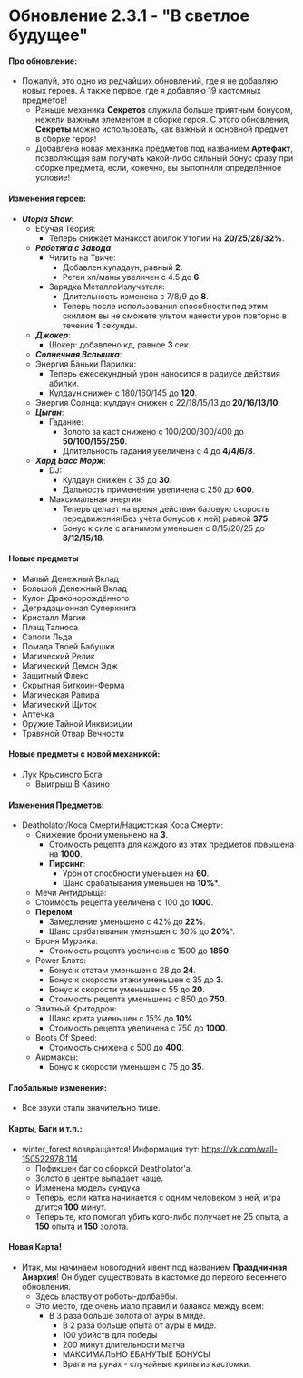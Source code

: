 # Обновление 2.3.1 - "В светлое будущее"
  #### Про обновление:
   * Пожалуй, это одно из редчайших обновлений, где я не добавляю новых героев. А также первое, где я добавляю 19 кастомных предметов! 
	 * Раньше механика **Секретов** служила больше приятным бонусом, нежели важным элементом в сборке героя. С этого обновления, **Секреты** можно использовать, как важный и основной предмет в сборке героя!
	 * Добавлена новая механика предметов под названием **Артефакт**, позволяющая вам получать какой-либо сильный бонус сразу при сборке предмета, если, конечно, вы выполнили определённое условие!
  #### Изменения героев:
   * ***Utopia Show***:
     * Ебучая Теория:
	     * Теперь снижает манакост абилок Утопии на **20/25/28/32%**.
	 * ***Работяга с Завода***:
       * Чилить на Твиче:
	     * Добавлен куладаун, равный **2**.
		 * Реген хп/маны увеличен с 4.5 до **6**.
	   * Зарядка МеталлоИзлучателя:
	     * Длительность изменена с 7/8/9 до **8**.
		 * Теперь после использования способности под этим скиллом вы не сможете ультом нанести урон повторно в течение **1** секунды.
	 * ***Джокер***:
	   * Шокер: добавлено кд, равное **3** сек.
	 * ***Солнечная Вспышка***:
	  * Энергия Баньки Парилки:
	    * Теперь ежесекундный урон наносится в радиусе действия абилки.
		* Кулдаун снижен с 180/160/145 до **120**.
	  * Энергия Солнца: кулдаун снижен с 22/18/15/13 до **20/16/13/10**.
	 * ***Цыган***:
       * Гадание: 
	       * Золото за каст снижено с 100/200/300/400 до **50/100/155/250**.
	       * Длительность гадания увеличена с 4 до **4/4/6/8**.
	 * ***Хард Басс Морж***:
	   * DJ: 
	     * Кулдаун снижен с 35 до **30**.
		 * Дальность применения увеличена с 250 до **600**.
	   * Максимальная энергия:
	     * Теперь делает на время действия базовую скорость передвижения(Без учёта бонусов к ней) равной **375**.
		 * Бонус к силе с аганимом уменьшен с 8/15/20/25 до **8/12/15/18**.
   #### Новые предметы
   * Малый Денежный Вклад
   * Большой Денежный Вклад
   * Кулон Драконорождённого
   * Деградационная Суперкнига
   * Кристалл Магии
   * Плащ Талноса
   * Сапоги Льда
   * Помада Твоей Бабушки
   * Магический Релик
   * Магический Демон Эдж
   * Защитный Флекс
   * Скрытная Биткоин-Ферма
   * Магическая Рапира
   * Магический Щиток
   * Аптечка
   * Оружие Тайной Инквизиции
   * Травяной Отвар Вечности
   #### Новые предметы с новой механикой: 
   * Лук Крысиного Бога
	 * Выигрыш В Казино
   #### Изменения Предметов:
   * Deatholator/Коса Смерти/Нацистская Коса Смерти:
     * Снижение брони уменьнено на **3**.
       * Стоимость рецепта для каждого из этих предметов повышена на **1000**.	
       * **Пирсинг**:
         * Урон от спосбности уменьшен на **60**.
         * Шанс срабатывания уменьшен на **10%***.		  
	  * Мечи Антидрыща:
	   * Стоимость рецепта увеличена с 100 до **1000**.
		* **Перелом**: 
		   * Замедление уменьшено с 42% до **22%**.
		   * Шанс срабатывания уменьшен с 30% до **20%***.		
     * Броня Мурзика:
	     * Стоимость рецепта увеличена с 1500 до **1850**.
      * Power Блэтs:
	     * Бонус к статам уменьшен с 28 до **24**.
         * Бонус к скорости атаки уменьшен с 35 до **3**.
         * Бонус к скорости уменьшен с 55 до **20**.
         * Стоимость рецепта уменьшена с 850 до **750**.	
       * Элитный Критодрон:
         * Шанс крита уменьшен с 15% до **10%**.
         * Стоимость рецепта увеличена с 750 до **1000**.	
       * Boots Of Speed: 
         * Стоимость снижена с 500 до **400**.
       * Аирмаксы:
         * Бонус к скорости уменьшен с 75 до **35**.
   #### Глобальные изменения:
   * Все звуки стали значительно тише.
   #### Карты, Баги и т.п.:
   * winter_forest возвращается! Информация тут: https://vk.com/wall-150522978_114
	 * Пофикшен баг со сборкой Deatholator'a.
	 * Золото в центре выпадает чаще.
	 * Изменена модель сундука
	 * Теперь, если катка начинается с одним человеком в ней, игра длится **100** минут.
	 * Теперь те, кто помогал убить кого-либо получает не 25 опыта, а **150** опыта и **150** золота.
   #### Новая Карта!
   * Итак, мы начинаем новогодний ивент под названием **Праздничная Анархия**! Он будет существовать в кастомке до первого весеннего обновления.
	 * Здесь властвуют роботы-долбаёбы.
	 * Это место, где очень мало правил и баланса между всем:
	   * В 3 раза больше золота от ауры в миде.
		 * В 2 раза больше опыта от ауры в миде.
		 * 100 убийств для победы
		 * 200 минут длительности матча
		 * МАКСИМАЛЬНО ЕБАНУТЫЕ БОНУСЫ
		 * Враги на рунах - случайные крипы из кастомки.
